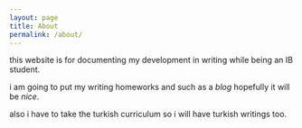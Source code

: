 ```yaml
---
layout: page
title: About
permalink: /about/
---
```


this website is for documenting my development in writing while being an IB student.

i am going to put my writing homeworks and such as a _blog_ hopefully it will be _nice_.

also i have to take the turkish curriculum so i will have turkish writings too. 


[jekyll-organization]: https://github.com/jekyll
